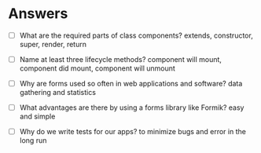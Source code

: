# Answers

- [ ] What are the required parts of class components?
      extends, constructor, super, render, return

- [ ] Name at least three lifecycle methods?
      component will mount, component did mount, component will unmount

- [ ] Why are forms used so often in web applications and software?
      data gathering and statistics

- [ ] What advantages are there by using a forms library like Formik?
      easy and simple

- [ ] Why do we write tests for our apps?
      to minimize bugs and error in the long run
